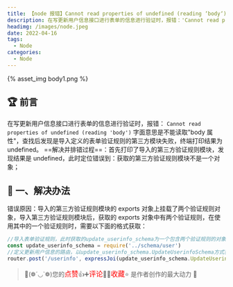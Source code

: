 ```yaml
---
title: 【node 报错】Cannot read properties of undefined (reading ‘body‘)
description: 在写更新用户信息接口进行表单的信息进行验证时，报错：'Cannot read properties of undefined (reading 'body')'
headimg: /images/node.jpeg
date: 2022-04-16
tags:
  - Node
categories:
  - Node
---
```


{% asset_img body1.png %}

## 🏆 前言

在写更新用户信息接口进行表单的信息进行验证时，报错：
`Cannot read properties of undefined (reading 'body')`
字面意思是不能读取"body 属性"，查找后发现是导入定义的表单验证规则的第三方模块失败，终端打印结果为 undefined。
==解决并排错过程==：首先打印了导入的第三方验证规则模块，发现结果是 undefined，此时定位错误到：获取的第三方验证规则模块不是一个对象；

## 🥇 一、解决办法

错误原因：导入的第三方验证规则模块的 exports 对象上挂载了两个验证规则对象，导入第三方验证规则模块后，获取的 exports 对象中有两个验证规则，在使用其中的一个验证规则时，需要以下面的格式获取：

```javascript
//导入表单验证规则，此时获取的update_userinfo_schema为一个包含两个验证规则的对象；
const update_userinfo_schema = require('../schema/user')
//定义更新用户信息的路由，以update_userinfo_schema.UpdateUserinfoSchema方式获取到验证规则
router.post('/userinfo', expressJoi(update_userinfo_schema.UpdateUserinfoSchema), userinfohandler.UpdateUserInfo)
```

> 🥂(❁´◡`❁)您的<font  color=red size=3>点赞</font>👍➕<font  color=red size=3>评论</font>📝➕<font  color=red size=3>收藏</font>⭐ 是作者创作的最大动力 🤞
